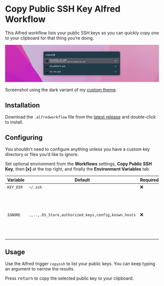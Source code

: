 # Copy Public SSH Key Alfred Workflow

This Alfred workflow lists your public SSH keys so you can quickly copy one to your clipboard for that thing you’re doing.

![Workflow screenshot](resources/screenshot.png)

Screenshot using the dark variant of my [custom theme](https://github.com/mattstein/alfred-theme).

## Installation

Download the `.alfredworkflow` file from the [latest release](https://github.com/mattstein/alfred-copy-ssh-workflow/releases) and double-click to install.

## Configuring

You shouldn’t need to configure anything unless you have a custom key directory or files you’d like to ignore.

Set optional environment from the **Workflows** settings, **Copy Public SSH Key**, then **[x]** at the top right, and finally the **Environment Variables** tab.


| Variable | Default | Required? | Note |
|---------------------| --- | --- | --- |
| `KEY_DIR` | `~/.ssh` | ❌ | |
| `IGNORE` | `.,..,.DS_Store,authorized_keys,config,known_hosts` | ❌ | Comma-separated list of files that should not be included in options. |

## Usage

Use the Alfred trigger `copyssh` to list your public keys. You can keep typing an argument to narrow the results.

Press <kbd>return</kbd> to copy the selected public key to your clipboard.
